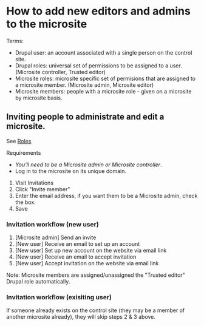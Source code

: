 # How to add new editors and admins to the microsite

Terms:
- Drupal user: an account associated with a single person on the control site. 
- Drupal roles: universal set of permissions to be assigned to a user. (Microsite controller, Trusted editor)
- Microsite roles: microsite specific set of permisions that are assigned to a microsite member. (Microsite admin, Microsite editor)
- Microsite members: people with a microsite role - given on a microsite by microsite basis. 


## Inviting people to administrate and edit a microsite.

See [Roles](/microsites/roles.md)

Requirements
 - *You'll need to be a Microsite admin or Microsite controller*.
 - Log in to the microsite on its unique domain. 

1. Visit Invitations
1. Click "Invite member"
1. Enter the email address, if you want them to be a Microsite admin, check the box. 
1. Save

### Invitation workflow (new user)

1. [Microsite admin] Send an invite
1. [New user] Receive an email to set up an account
1. [New user] Set up new account on the website via email link
1. [New user] Receive an email to accept invitation
1. [New user] Accept invitation on the website via email link

Note: Microsite members are assigned/unassigned the "Trusted editor" Drupal role automatically.

### Invitation workflow (exisiting user)

If someone already exists on the control site (they may be a member of another microsite already), they will skip steps 2 & 3 above. 
